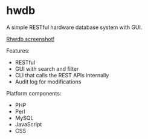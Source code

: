 hwdb
====

A simple RESTful hardware database system with GUI. 

[Rhwdb screenshot!](img/hwdb.png)

Features:
- RESTful
- GUI with search and filter
- CLI that calls the REST APIs internally
- Audit log for modifications

Platform components:
- PHP
- Perl
- MySQL
- JavaScript
- CSS
